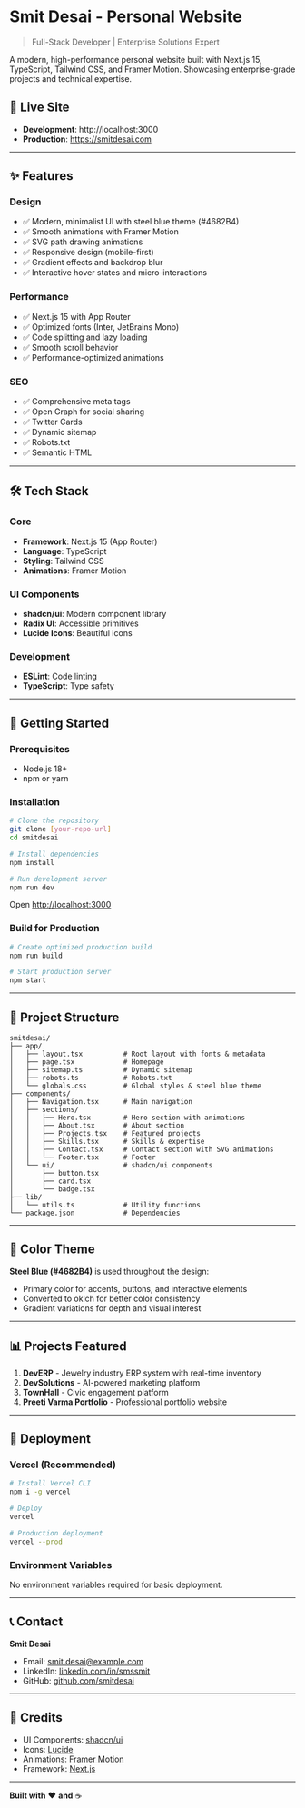 # Smit Desai - Personal Website

> Full-Stack Developer | Enterprise Solutions Expert

A modern, high-performance personal website built with Next.js 15, TypeScript, Tailwind CSS, and Framer Motion. Showcasing enterprise-grade projects and technical expertise.

## 🚀 Live Site

- **Development**: http://localhost:3000
- **Production**: https://smitdesai.com

---

## ✨ Features

### Design
- ✅ Modern, minimalist UI with steel blue theme (#4682B4)
- ✅ Smooth animations with Framer Motion
- ✅ SVG path drawing animations
- ✅ Responsive design (mobile-first)
- ✅ Gradient effects and backdrop blur
- ✅ Interactive hover states and micro-interactions

### Performance
- ✅ Next.js 15 with App Router
- ✅ Optimized fonts (Inter, JetBrains Mono)
- ✅ Code splitting and lazy loading
- ✅ Smooth scroll behavior
- ✅ Performance-optimized animations

### SEO
- ✅ Comprehensive meta tags
- ✅ Open Graph for social sharing
- ✅ Twitter Cards
- ✅ Dynamic sitemap
- ✅ Robots.txt
- ✅ Semantic HTML

---

## 🛠 Tech Stack

### Core
- **Framework**: Next.js 15 (App Router)
- **Language**: TypeScript
- **Styling**: Tailwind CSS
- **Animations**: Framer Motion

### UI Components
- **shadcn/ui**: Modern component library
- **Radix UI**: Accessible primitives
- **Lucide Icons**: Beautiful icons

### Development
- **ESLint**: Code linting
- **TypeScript**: Type safety

---

## 🚦 Getting Started

### Prerequisites
- Node.js 18+
- npm or yarn

### Installation

```bash
# Clone the repository
git clone [your-repo-url]
cd smitdesai

# Install dependencies
npm install

# Run development server
npm run dev
```

Open [http://localhost:3000](http://localhost:3000)

### Build for Production

```bash
# Create optimized production build
npm run build

# Start production server
npm start
```

---

## 📁 Project Structure

```
smitdesai/
├── app/
│   ├── layout.tsx          # Root layout with fonts & metadata
│   ├── page.tsx            # Homepage
│   ├── sitemap.ts          # Dynamic sitemap
│   ├── robots.ts           # Robots.txt
│   └── globals.css         # Global styles & steel blue theme
├── components/
│   ├── Navigation.tsx      # Main navigation
│   ├── sections/
│   │   ├── Hero.tsx        # Hero section with animations
│   │   ├── About.tsx       # About section
│   │   ├── Projects.tsx    # Featured projects
│   │   ├── Skills.tsx      # Skills & expertise
│   │   ├── Contact.tsx     # Contact section with SVG animations
│   │   └── Footer.tsx      # Footer
│   └── ui/                 # shadcn/ui components
│       ├── button.tsx
│       ├── card.tsx
│       └── badge.tsx
├── lib/
│   └── utils.ts            # Utility functions
└── package.json            # Dependencies
```

---

## 🎨 Color Theme

**Steel Blue (#4682B4)** is used throughout the design:
- Primary color for accents, buttons, and interactive elements
- Converted to oklch for better color consistency
- Gradient variations for depth and visual interest

---

## 📊 Projects Featured

1. **DevERP** - Jewelry industry ERP system with real-time inventory
2. **DevSolutions** - AI-powered marketing platform
3. **TownHall** - Civic engagement platform
4. **Preeti Varma Portfolio** - Professional portfolio website

---

## 🚀 Deployment

### Vercel (Recommended)

```bash
# Install Vercel CLI
npm i -g vercel

# Deploy
vercel

# Production deployment
vercel --prod
```

### Environment Variables

No environment variables required for basic deployment.

---

## 📞 Contact

**Smit Desai**
- Email: smit.desai@example.com
- LinkedIn: [linkedin.com/in/smssmit](https://www.linkedin.com/in/smssmit)
- GitHub: [github.com/smitdesai](https://github.com/smitdesai)

---

## 🙏 Credits

- UI Components: [shadcn/ui](https://ui.shadcn.com/)
- Icons: [Lucide](https://lucide.dev/)
- Animations: [Framer Motion](https://www.framer.com/motion/)
- Framework: [Next.js](https://nextjs.org/)

---

**Built with** ❤️ **and** ☕
